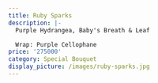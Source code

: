 ```yaml
---
title: Ruby Sparks
description: |-
  Purple Hydrangea, Baby's Breath & Leaf

  Wrap: Purple Cellophane
price: '275000'
category: Special Bouquet
display_picture: /images/ruby-sparks.jpg
---
```


